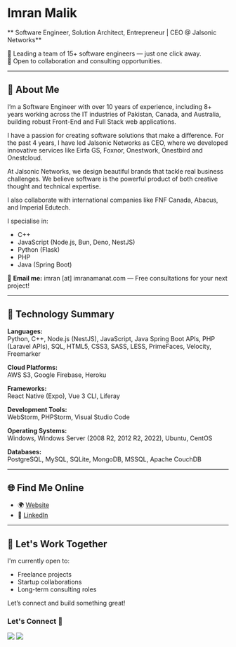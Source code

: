 # Imran Malik

** Software Engineer, Solution Architect, Entrepreneur | CEO @ Jalsonic Networks**  

🥇 Leading a team of 15+ software engineers — just one click away.  
🤝 Open to collaboration and consulting opportunities.



---

## 👋 About Me

I’m a Software Engineer with over 10 years of experience, including 8+ years working across the IT industries of Pakistan, Canada, and Australia, building robust Front-End and Full Stack web applications.

I have a passion for creating software solutions that make a difference. For the past 4 years, I have led Jalsonic Networks as CEO, where we developed innovative services like Eirfa GS, Foxnor, Onestwork, Onestbird and Onestcloud.

At Jalsonic Networks, we design beautiful brands that tackle real business challenges. We believe software is the powerful product of both creative thought and technical expertise.

I also collaborate with international companies like FNF Canada, Abacus, and Imperial Edutech.

I specialise in:

- C++
- JavaScript (Node.js, Bun, Deno, NestJS)
- Python (Flask)
- PHP
- Java (Spring Boot)

📩 **Email me:** imran [at] imranamanat.com — Free consultations for your next project!

---

## 🔧 Technology Summary

**Languages:**  
Python, C++, Node.js (NestJS), JavaScript, Java Spring Boot APIs, PHP (Laravel APIs), SQL, HTML5, CSS3, SASS, LESS, PrimeFaces, Velocity, Freemarker

**Cloud Platforms:**  
AWS S3, Google Firebase, Heroku

**Frameworks:**  
React Native (Expo), Vue 3 CLI, Liferay

**Development Tools:**  
WebStorm, PHPStorm, Visual Studio Code

**Operating Systems:**  
Windows, Windows Server (2008 R2, 2012 R2, 2022), Ubuntu, CentOS

**Databases:**  
PostgreSQL, MySQL, SQLite, MongoDB, MSSQL, Apache CouchDB

---

## 🌐 Find Me Online

- 🌍 [Website](https://imranamanat.com)
- 💼 [LinkedIn](https://www.linkedin.com/in/imranamanat)


---

## 📢 Let's Work Together

I'm currently open to:
- Freelance projects
- Startup collaborations
- Long-term consulting roles

Let’s connect and build something great!




### Let's Connect 🔗

[![](https://img.shields.io/badge/linkedin-%230077B5.svg?&style=for-the-badge&logo=linkedin&logoColor=white0e76a8)](https://www.linkedin.com/in/imranamanatcom/)
[![](https://img.shields.io/badge/instagram-%230077B5.svg?&style=for-the-badge&logo=instagram&logoColor=white&color=8a3ab9)](https://www.instagram.com/imranamanatcom/)

<!--
**imranamanatcom/imranamanatcom** is a ✨ _special_ ✨ repository because its `README.md` (this file) appears on your GitHub profile.

Here are some ideas to get you started:

- 🔭 I’m currently working on ...
- 🌱 I’m currently learning ...
- 👯 I’m looking to collaborate on ...
- 🤔 I’m looking for help with ...
- 💬 Ask me about ...
- 📫 How to reach me: ...
- 😄 Pronouns: ...
- ⚡ Fun fact: ...
-->
